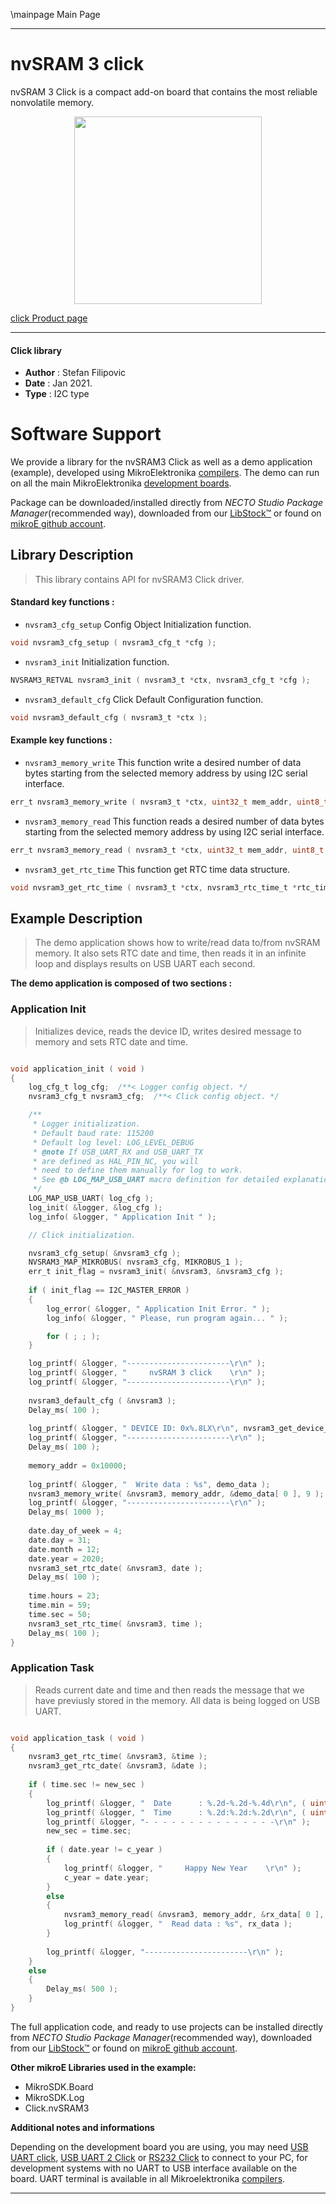 \mainpage Main Page


---
# nvSRAM 3 click

nvSRAM 3 Click is a compact add-on board that contains the most reliable nonvolatile memory.

<p align="center">
  <img src="https://download.mikroe.com/images/click_for_ide/nvsram3_click.png" height=300px>
</p>

[click Product page](https://www.mikroe.com/nvsram-3-click)

---


#### Click library

- **Author**        : Stefan Filipovic
- **Date**          : Jan 2021.
- **Type**          : I2C type


# Software Support

We provide a library for the nvSRAM3 Click
as well as a demo application (example), developed using MikroElektronika
[compilers](https://www.mikroe.com/necto-studio).
The demo can run on all the main MikroElektronika [development boards](https://www.mikroe.com/development-boards).

Package can be downloaded/installed directly from *NECTO Studio Package Manager*(recommended way), downloaded from our [LibStock&trade;](https://libstock.mikroe.com) or found on [mikroE github account](https://github.com/MikroElektronika/mikrosdk_click_v2/tree/master/clicks).

## Library Description

> This library contains API for nvSRAM3 Click driver.

#### Standard key functions :

- `nvsram3_cfg_setup` Config Object Initialization function.
```c
void nvsram3_cfg_setup ( nvsram3_cfg_t *cfg );
```

- `nvsram3_init` Initialization function.
```c
NVSRAM3_RETVAL nvsram3_init ( nvsram3_t *ctx, nvsram3_cfg_t *cfg );
```

- `nvsram3_default_cfg` Click Default Configuration function.
```c
void nvsram3_default_cfg ( nvsram3_t *ctx );
```

#### Example key functions :

- `nvsram3_memory_write` This function write a desired number of data bytes starting from the selected memory address by using I2C serial interface.
```c
err_t nvsram3_memory_write ( nvsram3_t *ctx, uint32_t mem_addr, uint8_t *data_in, uint8_t n_bytes );
```

- `nvsram3_memory_read` This function reads a desired number of data bytes starting from the selected memory address by using I2C serial interface.
```c
err_t nvsram3_memory_read ( nvsram3_t *ctx, uint32_t mem_addr, uint8_t *data_out, uint8_t n_bytes );
```

- `nvsram3_get_rtc_time` This function get RTC time data structure.
```c
void nvsram3_get_rtc_time ( nvsram3_t *ctx, nvsram3_rtc_time_t *rtc_time );
```

## Example Description

> The demo application shows how to write/read data to/from nvSRAM memory.
> It also sets RTC date and time, then reads it in an infinite loop and displays results on USB UART each second.

**The demo application is composed of two sections :**

### Application Init

> Initializes device, reads the device ID, writes desired message to memory and sets RTC date and time.

```c

void application_init ( void )
{
    log_cfg_t log_cfg;  /**< Logger config object. */
    nvsram3_cfg_t nvsram3_cfg;  /**< Click config object. */

    /** 
     * Logger initialization.
     * Default baud rate: 115200
     * Default log level: LOG_LEVEL_DEBUG
     * @note If USB_UART_RX and USB_UART_TX 
     * are defined as HAL_PIN_NC, you will 
     * need to define them manually for log to work. 
     * See @b LOG_MAP_USB_UART macro definition for detailed explanation.
     */
    LOG_MAP_USB_UART( log_cfg );
    log_init( &logger, &log_cfg );
    log_info( &logger, " Application Init " );

    // Click initialization.

    nvsram3_cfg_setup( &nvsram3_cfg );
    NVSRAM3_MAP_MIKROBUS( nvsram3_cfg, MIKROBUS_1 );
    err_t init_flag = nvsram3_init( &nvsram3, &nvsram3_cfg );
    
    if ( init_flag == I2C_MASTER_ERROR ) 
    {
        log_error( &logger, " Application Init Error. " );
        log_info( &logger, " Please, run program again... " );

        for ( ; ; );
    }

    log_printf( &logger, "-----------------------\r\n" );
    log_printf( &logger, "     nvSRAM 3 click    \r\n" );
    log_printf( &logger, "-----------------------\r\n" );
    
    nvsram3_default_cfg ( &nvsram3 );
    Delay_ms( 100 );
    
    log_printf( &logger, " DEVICE ID: 0x%.8LX\r\n", nvsram3_get_device_id( &nvsram3 ) );
    log_printf( &logger, "-----------------------\r\n" );
    Delay_ms( 100 );
    
    memory_addr = 0x10000;
    
    log_printf( &logger, "  Write data : %s", demo_data );
    nvsram3_memory_write( &nvsram3, memory_addr, &demo_data[ 0 ], 9 );
    log_printf( &logger, "-----------------------\r\n" );
    Delay_ms( 1000 );
    
    date.day_of_week = 4;
    date.day = 31;
    date.month = 12;
    date.year = 2020;
    nvsram3_set_rtc_date( &nvsram3, date );
    Delay_ms( 100 );
    
    time.hours = 23;
    time.min = 59;
    time.sec = 50;
    nvsram3_set_rtc_time( &nvsram3, time );
    Delay_ms( 100 );
}

```

### Application Task

> Reads current date and time and then reads the message that we have previusly stored in the memory.
> All data is being logged on USB UART.

```c

void application_task ( void )
{
    nvsram3_get_rtc_time( &nvsram3, &time );
    nvsram3_get_rtc_date( &nvsram3, &date );
    
    if ( time.sec != new_sec ) 
    {
        log_printf( &logger, "  Date      : %.2d-%.2d-%.4d\r\n", ( uint16_t ) date.day, ( uint16_t ) date.month, ( uint16_t ) date.year );
        log_printf( &logger, "  Time      : %.2d:%.2d:%.2d\r\n", ( uint16_t ) time.hours, ( uint16_t ) time.min, ( uint16_t ) time.sec );
        log_printf( &logger, "- - - - - - - - - - - - - - -\r\n" );
        new_sec = time.sec;
        
        if ( date.year != c_year ) 
        {
            log_printf( &logger, "     Happy New Year    \r\n" );
            c_year = date.year;
        } 
        else 
        {
            nvsram3_memory_read( &nvsram3, memory_addr, &rx_data[ 0 ], 9 );
            log_printf( &logger, "  Read data : %s", rx_data );    
        }
               
        log_printf( &logger, "-----------------------\r\n" );
    } 
    else 
    {
        Delay_ms( 500 );    
    }
}

```

The full application code, and ready to use projects can be installed directly from *NECTO Studio Package Manager*(recommended way), downloaded from our [LibStock&trade;](https://libstock.mikroe.com) or found on [mikroE github account](https://github.com/MikroElektronika/mikrosdk_click_v2/tree/master/clicks).

**Other mikroE Libraries used in the example:**

- MikroSDK.Board
- MikroSDK.Log
- Click.nvSRAM3

**Additional notes and informations**

Depending on the development board you are using, you may need
[USB UART click](https://www.mikroe.com/usb-uart-click),
[USB UART 2 Click](https://www.mikroe.com/usb-uart-2-click) or
[RS232 Click](https://www.mikroe.com/rs232-click) to connect to your PC, for
development systems with no UART to USB interface available on the board. UART
terminal is available in all Mikroelektronika
[compilers](https://shop.mikroe.com/compilers).

---
